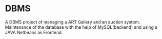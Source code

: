 # DBMS
A DBMS project of managing a ART Gallery and an auction system.
Maintenance of the database with the help of MySQL(backend) and using a JAVA Netbeans as Frontend. 
